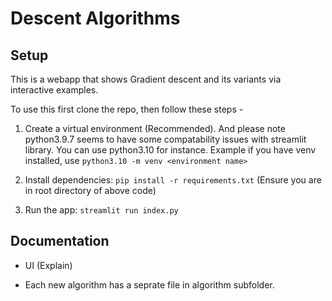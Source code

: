 # Descent Algorithms

## Setup 

This is a webapp that shows Gradient descent and its variants via interactive examples.

To use this first clone the repo, then follow these steps -

1. Create a virtual environment (Recommended). And please note python3.9.7 seems to have some compatability issues with streamlit library. You can use python3.10 for instance. Example if you have venv installed, use `python3.10 -m venv <environment name>`

2. Install dependencies: `pip install -r requirements.txt` (Ensure you are in root directory of above code)

3. Run the app: `streamlit run index.py` 

## Documentation

- UI (Explain)

- Each new algorithm has a seprate file in algorithm subfolder.
